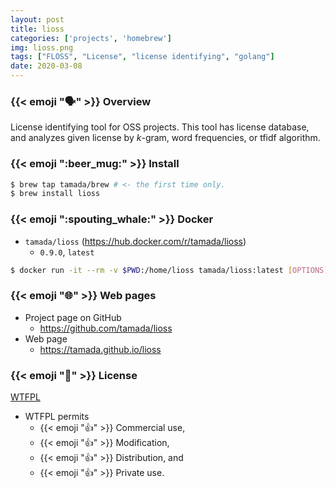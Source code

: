 ```yaml
---
layout: post
title: lioss
categories: ['projects', 'homebrew']
img: lioss.png
tags: ["FLOSS", "License", "license identifying", "golang"]
date: 2020-03-08
---
```


### {{< emoji ":speaking_head:" >}} Overview

License identifying tool for OSS projects.
This tool has license database, and analyzes given license by $k$-gram, word frequencies, or tfidf algorithm.

### {{< emoji ":beer_mug:" >}} Install

```sh
$ brew tap tamada/brew # <- the first time only.
$ brew install lioss
```

### {{< emoji ":spouting_whale:" >}} Docker

* `tamada/lioss` (https://hub.docker.com/r/tamada/lioss)
    * `0.9.0`, `latest`

```sh
$ docker run -it --rm -v $PWD:/home/lioss tamada/lioss:latest [OPTIONS] [ARGUMENTS...]
```

### {{< emoji ":globe_with_meridians:" >}} Web pages

* Project page on GitHub
    * https://github.com/tamada/lioss
* Web page
    * https://tamada.github.io/lioss

### {{< emoji ":scroll:" >}} License

[WTFPL](https://github.com/tamada/lioss/blob/master/LICENSE)

* WTFPL permits
    * {{< emoji ":thumbsup:" >}} Commercial use,
    * {{< emoji ":thumbsup:" >}} Modification,
    * {{< emoji ":thumbsup:" >}} Distribution, and
    * {{< emoji ":thumbsup:" >}} Private use.
